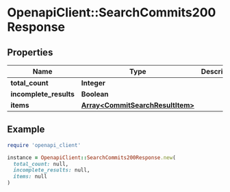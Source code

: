 # OpenapiClient::SearchCommits200Response

## Properties

| Name | Type | Description | Notes |
| ---- | ---- | ----------- | ----- |
| **total_count** | **Integer** |  |  |
| **incomplete_results** | **Boolean** |  |  |
| **items** | [**Array&lt;CommitSearchResultItem&gt;**](CommitSearchResultItem.md) |  |  |

## Example

```ruby
require 'openapi_client'

instance = OpenapiClient::SearchCommits200Response.new(
  total_count: null,
  incomplete_results: null,
  items: null
)
```

